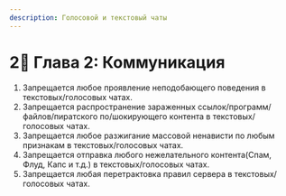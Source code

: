 ```yaml
---
description: Голосовой и текстовый чаты
---
```


# 2⃣ Глава 2: Коммуникация

1. Запрещается любое проявление неподобающего поведения в текстовых/голосовых чатах.
2. Запрещается распространение зараженных ссылок/программ/файлов/пиратского по/шокирующего контента в текстовых/голосовых чатах.
3. Запрещается любое разжигание массовой ненависти по любым признакам в текстовых/голосовых чатах.
4. Запрещается отправка любого нежелательного контента(Спам, Флуд, Капс и т.д.) в текстовых/голосовых чатах.
5. Запрещается любая перетрактовка правил сервера в текстовых/голосовых чатах.
